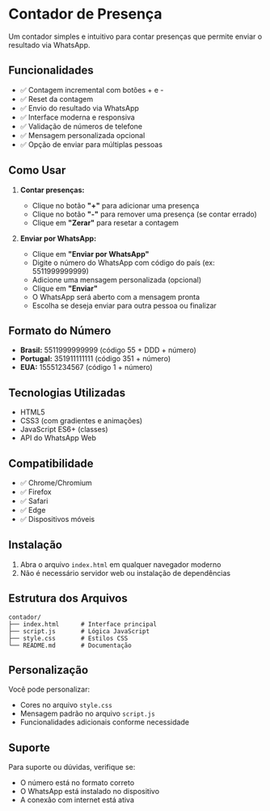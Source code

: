 # Contador de Presença

Um contador simples e intuitivo para contar presenças que permite enviar o resultado via WhatsApp.

## Funcionalidades

- ✅ Contagem incremental com botões + e -
- ✅ Reset da contagem
- ✅ Envio do resultado via WhatsApp
- ✅ Interface moderna e responsiva
- ✅ Validação de números de telefone
- ✅ Mensagem personalizada opcional
- ✅ Opção de enviar para múltiplas pessoas

## Como Usar

1. **Contar presenças:**
   - Clique no botão **"+"** para adicionar uma presença
   - Clique no botão **"-"** para remover uma presença (se contar errado)
   - Clique em **"Zerar"** para resetar a contagem

2. **Enviar por WhatsApp:**
   - Clique em **"Enviar por WhatsApp"**
   - Digite o número do WhatsApp com código do país (ex: 5511999999999)
   - Adicione uma mensagem personalizada (opcional)
   - Clique em **"Enviar"**
   - O WhatsApp será aberto com a mensagem pronta
   - Escolha se deseja enviar para outra pessoa ou finalizar

## Formato do Número

- **Brasil:** 5511999999999 (código 55 + DDD + número)
- **Portugal:** 351911111111 (código 351 + número)
- **EUA:** 15551234567 (código 1 + número)

## Tecnologias Utilizadas

- HTML5
- CSS3 (com gradientes e animações)
- JavaScript ES6+ (classes)
- API do WhatsApp Web

## Compatibilidade

- ✅ Chrome/Chromium
- ✅ Firefox
- ✅ Safari
- ✅ Edge
- ✅ Dispositivos móveis

## Instalação

1. Abra o arquivo `index.html` em qualquer navegador moderno
2. Não é necessário servidor web ou instalação de dependências

## Estrutura dos Arquivos

```
contador/
├── index.html      # Interface principal
├── script.js       # Lógica JavaScript
├── style.css       # Estilos CSS
└── README.md       # Documentação
```

## Personalização

Você pode personalizar:
- Cores no arquivo `style.css`
- Mensagem padrão no arquivo `script.js`
- Funcionalidades adicionais conforme necessidade

## Suporte

Para suporte ou dúvidas, verifique se:
- O número está no formato correto
- O WhatsApp está instalado no dispositivo
- A conexão com internet está ativa

